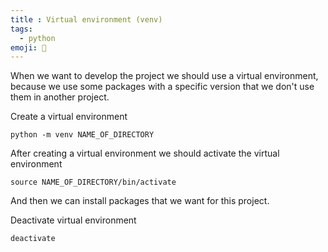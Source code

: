 ```yaml
---
title : Virtual environment (venv)
tags:
  - python
emoji: 🐍
---
```


When we want to develop the project we should use a virtual environment, because we use some packages with a specific version that we don't use them in another project.

Create a virtual environment

```terminal
python -m venv NAME_OF_DIRECTORY
```
After creating a virtual environment we should activate the virtual environment

```terminal
source NAME_OF_DIRECTORY/bin/activate
```
And then we can install packages that we want for this project.

Deactivate virtual environment
```terminal
deactivate
```